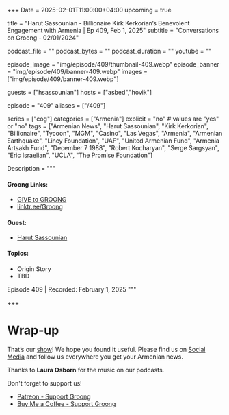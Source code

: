 +++
Date = 2025-02-01T11:00:00+04:00
upcoming = true

title = "Harut Sassounian - Billionaire Kirk Kerkorian’s Benevolent Engagement with Armenia | Ep 409, Feb 1, 2025"
subtitle = "Conversations on Groong - 02/01/2024"

podcast_file = ""
podcast_bytes = ""
podcast_duration = ""
youtube = ""

episode_image = "img/episode/409/thumbnail-409.webp"
episode_banner = "img/episode/409/banner-409.webp"
images = ["img/episode/409/banner-409.webp"]

guests = ["hsassounian"]
hosts = ["asbed","hovik"]

episode = "409"
aliases = ["/409"]

series = ["cog"]
categories = ["Armenia"]
explicit = "no" # values are "yes" or "no"
tags = ["Armenian News", "Harut Sassounian", "Kirk Kerkorian", "Billionaire", "Tycoon", "MGM", "Casino", "Las Vegas", "Armenia", "Armenian Earthquake", "Lincy Foundation", "UAF", "United Armenian Fund", "Armenia Artsakh Fund", "December 7 1988", "Robert Kocharyan", "Serge Sargsyan", "Eric Israelian", "UCLA", "The Promise Foundation"]

Description = """

#### Groong Links:
* [GIVE to GROONG](https://podcasts.groong.org/donate)
* [linktr.ee/Groong](https://linktr.ee/groong)

#### Guest:
* [Harut Sassounian](/guest/hsassounian)

#### Topics:
* Origin Story
* TBD


Episode 409 | Recorded: February 1, 2025
"""

+++



# Wrap-up

That’s our [show](https://podcasts.groong.org/)! We hope you found it useful. Please find us on [Social Media](https://linktr.ee/groong) and follow us everywhere you get your Armenian news.

Thanks to **Laura Osborn** for the music on our podcasts.

Don't forget to support us!
* [Patreon - Support Groong](https://www.patreon.com/ann_groong)
* [Buy Me a Coffee - Support Groong](https://www.buymeacoffee.com/groong)
